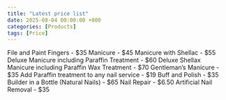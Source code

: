 ```yaml
---
title: "Latest price list"
date: 2025-08-04 00:00:00 +800
categories: [Products]
tags: [Price]  
---
```


File and Paint Fingers - $35
Manicure - $45
Manicure with Shellac - $55  
Deluxe Manicure including Paraffin Treatment - $60
Deluxe Shellax Manicure including Paraffin Wax Treatment - $70
Gentleman’s Manicure - $35
Add Paraffin treatment to any nail service - $19
Buff and Polish - $35
Builder in a Bottle (Natural Nails) - $65
Nail Repair - $6.50
Artificial Nail Removal - $35
